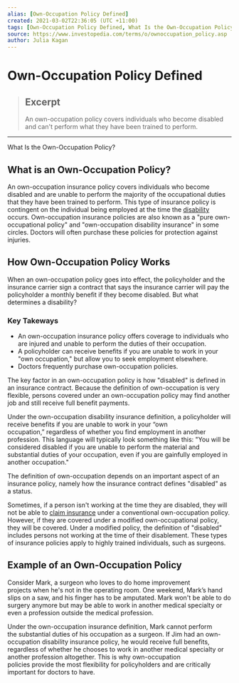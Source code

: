 ```yaml
---
alias: [Own-Occupation Policy Defined]
created: 2021-03-02T22:36:05 (UTC +11:00)
tags: [Own-Occupation Policy Defined, What Is the Own-Occupation Policy?]
source: https://www.investopedia.com/terms/o/ownoccupation_policy.asp
author: Julia Kagan
---
```


# Own-Occupation Policy Defined

> ## Excerpt
> An own-occupation policy covers individuals who become disabled and can't perform what they have been trained to perform.

---

What Is the Own-Occupation Policy?
## What is an Own-Occupation Policy?

An own-occupation insurance policy covers individuals who become disabled and are unable to perform the majority of the occupational duties that they have been trained to perform. This type of insurance policy is contingent on the individual being employed at the time the [disability](https://www.investopedia.com/terms/d/disability-insurance.asp) occurs. Own-occupation insurance policies are also known as a "pure own-occupational policy" and "own-occupation disability insurance" in some circles. Doctors will often purchase these policies for protection against injuries.

## How Own-Occupation Policy Works

When an own-occupation policy goes into effect, the policyholder and the insurance carrier sign a contract that says the insurance carrier will pay the policyholder a monthly benefit if they become disabled. But what determines a disability?

### Key Takeways

-   An own-occupation insurance policy offers coverage to individuals who are injured and unable to perform the duties of their occupation.
-   A policyholder can receive benefits if you are unable to work in your "own occupation," but allow you to seek employment elsewhere.
-   Doctors frequently purchase own-occupation policies.

The key factor in an own-occupation policy is how "disabled" is defined in an insurance contract. Because the definition of own-occupation is very flexible, persons covered under an own-occupation policy may find another job and still receive full benefit payments.

Under the own-occupation disability insurance definition, a policyholder will receive benefits if you are unable to work in your “own occupation,” regardless of whether you find employment in another profession. This language will typically look something like this: "You will be considered disabled if you are unable to perform the material and substantial duties of your occupation, even if you are gainfully employed in another occupation."

The definition of own-occupation depends on an important aspect of an insurance policy, namely how the insurance contract defines "disabled" as a status.

Sometimes, if a person isn't working at the time they are disabled, they will not be able to [claim insurance](https://www.investopedia.com/terms/i/insurance_claim.asp) under a conventional own-occupation policy. However, if they are covered under a modified own-occupational policy, they will be covered. Under a modified policy, the definition of "disabled" includes persons not working at the time of their disablement. These types of insurance policies apply to highly trained individuals, such as surgeons.

## Example of an Own-Occupation Policy

Consider Mark, a surgeon who loves to do home improvement projects when he's not in the operating room. One weekend, Mark’s hand slips on a saw, and his finger has to be amputated. Mark won't be able to do surgery anymore but may be able to work in another medical specialty or even a profession outside the medical profession.

Under the own-occupation insurance definition, Mark cannot perform the substantial duties of his occupation as a surgeon. If Jim had an own-occupation disability insurance policy, he would receive full benefits, regardless of whether he chooses to work in another medical specialty or another profession altogether. This is why own-occupation policies provide the most flexibility for policyholders and are critically important for doctors to have.
